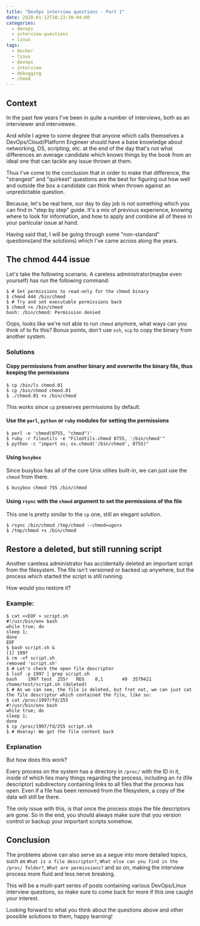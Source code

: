 ```yaml
---
title: "DevOps interview questions - Part 1"
date: 2020-01-12T10:23:30-04:00
categories:
  - devops
  - interview-questions
  - linux
tags:
  - docker
  - linux
  - devops
  - interview
  - debugging
  - chmod
---
```


## Context

In the past few years I've been in quite a number of interviews, both as an interviewer and interviewee. 

And while I agree to some degree that anyone which calls themselves a DevOps/Cloud/Platform Engineer should have a base knowledge about networking, OS, scripting, etc. at the end of the day that's not what differences an average candidate which knows things by the book from an ideal one that can tackle any issue thrown at them.

Thus I've come to the conclusion that in order to make that difference, the "strangest" and "quirkest" questions are the best for figuring out how well and outside the box a candidate can think when thrown against an unpredictable question. 

Because, let's be real here, our day to day job is not something which you can find in "step by step" guide. It's a mix of previous experience, knowing where to look for information, and how to apply and combine all of these in your particular issue at hand.

Having said that, I will be going through some "non-standard" questions(and the solutions) which I've came across along the years.

## The chmod 444 issue

Let's take the following scenario. A careless administrator(maybe even yourself) has run the following command:

```console
$ # Set permissions to read-only for the chmod binary
$ chmod 444 /bin/chmod
$ # Try and set executable permissions back
$ chmod +x /bin/chmod
bash: /bin/chmod: Permission denied
```

Oops, looks like we're not able to run `chmod` anymore, what ways can you think of to fix this? Bonus points, don't use `ssh`, `scp` to copy the binary from another system.

### Solutions

#### Copy permissions from another binary and overwrite the binary file, thus keeping the permissions

```console
$ cp /bin/ls chmod.01
$ cp /bin/chmod chmod.01
$ ./chmod.01 +x /bin/chmod
```

This works since `cp` preserves permissions by default.

#### Use the `perl`, `python` or `ruby` modules for setting the permissions

```console
$ perl -e 'chmod(0755, "chmod")'
$ ruby -r fileutils -e "FileUtils.chmod 0755, '/bin/chmod'"
$ python -c "import os; os.chmod('/bin/chmod', 0755)"
```

#### Using `busybox`

Since busybox has all of the core Unix utilies built-in, we can just use the `chmod` from there.

```console
$ busybox chmod 755 /bin/chmod 
```

#### Using `rsync` with the `chmod` argument to set the permissions of the file

This one is pretty similar to the `cp` one, still an elegant solution.

```console
$ rsync /bin/chmod /tmp/chmod --chmod=ugo+x
$ /tmp/chmod +x /bin/chmod
```

## Restore a deleted, but still running script

Another careless administrator has accidentally deleted an important script from the filesystem. The file isn't versioned or backed up anywhere, but the process which started the script is still running.

How would you restore it?

### Example:

```console
$ cat <<EOF > script.sh
#!/usr/bin/env bash
while true; do
sleep 1;
done
EOF
$ bash script.sh &
[1] 1997
$ rm -vf script.sh
removed 'script.sh'
$ # Let's check the open file descriptor
$ lsof -p 1997 | grep script.sh
bash    1997 test  255r   REG    8,1       49  3579421 /home/test/script.sh (deleted)
$ # As we can see, the file is deleted, but fret not, we can just cat the file descriptor which contained the file, like so:
$ cat /proc/1997/fd/255 
#!/usr/bin/env bash
while true; do
sleep 1;
done
$ cp /proc/1997/fd/255 script.sh
$ # Hooray! We got the file content back
```

### Explanation

But how does this work?

Every process on the system has a directory in `/proc/` with the ID in it, inside of which lies many things regarding the process, including an `fd` (file descriptor) subdirectory containing links to all files that the process has open. Even if a file has been removed from the filesystem, a copy of the data will still be there.

The only issue with this, is that once the process stops the file descriptors are gone. So in the end, you should always make sure that you version control or backup your important scripts somehow.

## Conclusion

The problems above can also serve as a segue into more detailed topics, such as `What is a file descriptor?`, `What else can you find in the /proc/ folder?`, `What are permissions?` and so on, making the interview process more fluid and less nerve breaking.

This will be a multi-part series of posts containing various DevOps/Linux interview questions, so make sure to come back for more if this one caught your interest.

Looking forward to what you think about the questions above and other possible solutions to them, happy learning!

